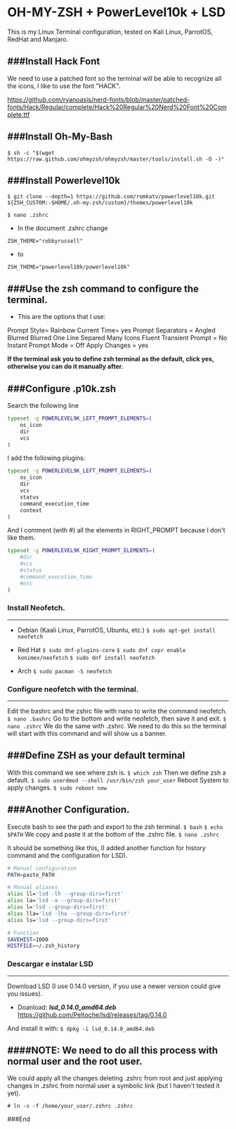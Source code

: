 # OH-MY-ZSH + PowerLevel10k + LSD

This is my Linux Terminal configuration, tested on Kali Linux, ParrotOS, RedHat and Manjaro.

###Install Hack Font
-------------
We need to use a patched font so the terminal will be able to recognize all the icons, I like to use the font "HACK".

https://github.com/ryanoasis/nerd-fonts/blob/master/patched-fonts/Hack/Regular/complete/Hack%20Regular%20Nerd%20Font%20Complete.ttf

###Install Oh-My-Bash
-------------
`$ sh -c "$(wget https://raw.github.com/ohmyzsh/ohmyzsh/master/tools/install.sh -O -)"`

###Install Powerlevel10k
-------------
`$ git clone --depth=1 https://github.com/romkatv/powerlevel10k.git ${ZSH_CUSTOM:-$HOME/.oh-my-zsh/custom}/themes/powerlevel10k`

`$ nano .zshrc`

- In the document .zshrc change 

`ZSH_THEME="robbyrussell" `

- to

`ZSH_THEME="powerlevel10k/powerlevel10k"`

###Use the zsh command to configure the terminal.
-------------
- This are the options that I use:

Prompt Style= Rainbow
Current Time= yes
Prompt Separators = Angled
Blurred
Blurred
One Line
Separed
Many Icons
Fluent
Transient Prompt = No
Instant Prompt Mode = Off
Apply Changes = yes

**If the terminal ask you to define zsh terminal as the default, click yes, otherwise you can do it manually after.**

###Configure .p10k.zsh
-------------
Search the following line

```bash
typeset -g POWERLEVEL9K_LEFT_PROMPT_ELEMENTS=(
	os_icon
	dir
	vcs
)
```

I add the following plugins:

```bash
typeset -g POWERLEVEL9K_LEFT_PROMPT_ELEMENTS=(
	os_icon
	dir
	vcs
	status
	command_execution_time
	context
)
```
And I comment (with #) all the elements in RIGHT_PROMPT because I don't like them.
```bash
typeset -g POWERLEVEL9K_RIGHT_PROMPT_ELEMENTS=(
	#dir
	#vcs
	#status
	#command_execution_time
	#etc
)
```
### Install Neofetch.
-------------
- Debian (Kaali Linux, ParrotOS, Ubuntu, etc.)
`$ sudo apt-get install neofetch`

- Red Hat
`$ sudo dnf-plugins-core`
`$ sudo dnf copr enable konimex/neofetch`
`$ sudo dnf install neofetch`

- Arch
`$ sudo pacman -S neofetch`

### Configure neofetch with the terminal.
-------------
Edit the bashrc and the zshrc file with nano to write the command neofetch.
`$ nano .bashrc`
Go to the bottom and write neofetch, then save it and exit.
`$ nano .zshrc`
We do the same with .zshrc.
We need to do this so the terminal will start with this command and will show us a banner.

###Define ZSH as your default terminal 
-------------
With this command we see where zsh is.
`$ which zsh`
Then we define zsh a default.
`$ sudo userdmod --shell /usr/bin/zsh your_user`
Reboot System to apply changes.
`$ sudo reboot now`

###Another Configuration.
-------------
Execute bash to see the path and export to the zsh terminal.
`$ bash`
`$ echo $PATH`
We copy and paste it at the bottom of the .zshrc file.
`$ nano .zshrc`

It should be something like this, (I added another function for history command and the configuration for LSD).

```bash
# Manual configuration
PATH=paste_PATH

# Manual aliases
alias ll='lsd -lh --group-dirs=first'
alias la='lsd -a --group-dirs=first'
alias l='lsd --group-dirs=first'
alias lla='lsd -lha --group-dirs=first'
alias ls='lsd --group-dirs=first'

# Function
SAVEHIST=1000 
HISTFILE=~/.zsh_history
```

### Descargar e instalar LSD
-------------
Download LSD (I use 0.14.0 version, if you use a newer version could give you issues).
- Doanload: ***lsd_0.14.0_amd64.deb***
https://github.com/Peltoche/lsd/releases/tag/0.14.0

And install it with:
`$ dpkg -i lsd_0.14.0_amd64.deb`

####NOTE: We need to do all this process with normal user and the root user.
-------------
We could apply all the changes deleting .zshrc from root and just applying changes in .zshrc from normal user a symbolic link (but I haven't tested it yet).

`# ln -s -f /home/your_user/.zshrc .zshrc`

###End

